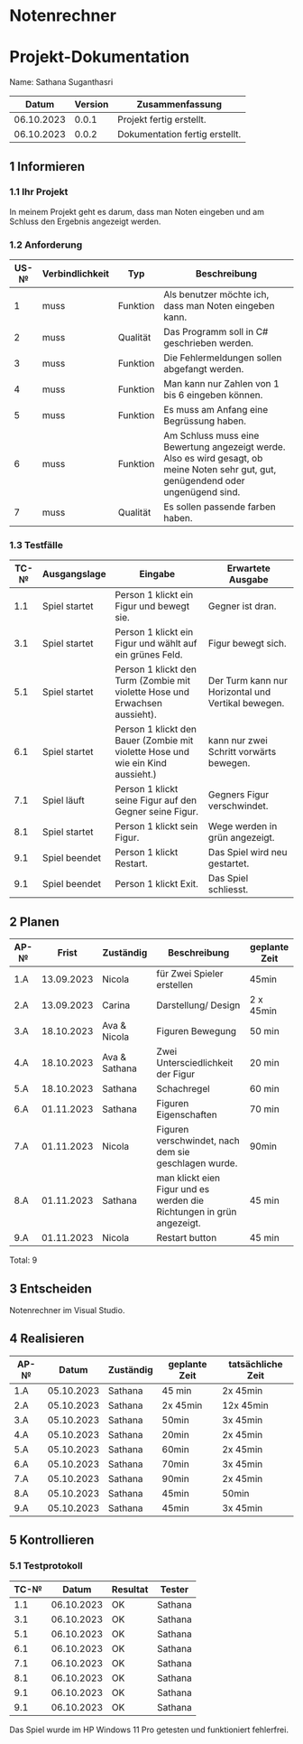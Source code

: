 # Notenrechner

# Projekt-Dokumentation

Name: Sathana Suganthasri

| Datum | Version | Zusammenfassung                                              |
| ----- | ------- | ------------------------------------------------------------ |
| 06.10.2023 | 0.0.1     | Projekt fertig erstellt.|
| 06.10.2023 | 0.0.2     | Dokumentation fertig erstellt.|


## 1 Informieren

### 1.1 Ihr Projekt

In meinem Projekt geht es darum, dass man Noten eingeben und am Schluss den Ergebnis angezeigt werden. 

### 1.2 Anforderung

| US-№ | Verbindlichkeit | Typ  | Beschreibung                       |
| ---- | --------------- | ---- | ---------------------------------- |
| 1 | muss | Funktion | Als benutzer möchte ich, dass man Noten eingeben kann. |
| 2  | muss | Qualität | Das Programm soll in C# geschrieben werden.|
| 3  | muss | Funktion | Die Fehlermeldungen sollen abgefangt werden.|
| 4  | muss | Funktion | Man kann nur Zahlen von 1 bis 6 eingeben können.|
| 5  | muss | Funktion | Es muss am Anfang eine Begrüssung haben.|
| 6  | muss | Funktion | Am Schluss muss eine Bewertung angezeigt werde. Also es wird gesagt, ob meine Noten sehr gut, gut, genügendend oder ungenügend sind.|
| 7 | muss| Qualität| Es sollen passende farben haben.|



### 1.3 Testfälle

| TC-№ | Ausgangslage | Eingabe | Erwartete Ausgabe |
| ---- | ------------ | ------- | ----------------- |
| 1.1  | Spiel startet | Person 1 klickt ein Figur und bewegt sie. | Gegner ist dran.|
| 3.1  | Spiel startet | Person 1 klickt ein Figur und wählt auf ein grünes Feld. | Figur bewegt sich.|
| 5.1  | Spiel startet | Person 1 klickt den Turm (Zombie mit violette Hose und Erwachsen aussieht).| Der Turm kann nur Horizontal und Vertikal bewegen. |
| 6.1  | Spiel startet | Person 1 klickt den Bauer (Zombie mit violette Hose und wie ein Kind aussieht.)| kann nur zwei Schritt vorwärts bewegen.|
| 7.1 | Spiel läuft | Person 1 klickt seine Figur auf den Gegner seine Figur. | Gegners Figur verschwindet.|
| 8.1 | Spiel startet | Person 1 klickt sein Figur. | Wege werden in grün angezeigt.|
| 9.1 | Spiel beendet | Person 1 klickt Restart. | Das Spiel wird neu gestartet.|
| 9.1  | Spiel beendet | Person 1 klickt Exit. | Das Spiel schliesst.|

## 2 Planen

| AP-№ | Frist | Zuständig | Beschreibung | geplante Zeit |
| ---- | ----- | --------- | ------------ | ------------- |
| 1.A | 13.09.2023 | Nicola | für Zwei Spieler erstellen | 45min |
| 2.A | 13.09.2023 | Carina | Darstellung/ Design | 2 x 45min |
| 3.A | 18.10.2023 | Ava & Nicola | Figuren Bewegung | 50 min|             |
| 4.A | 18.10.2023 | Ava & Sathana | Zwei Untersciedlichkeit der Figur | 20 min | |
| 5.A | 18.10.2023 | Sathana | Schachregel | 60 min|
| 6.A | 01.11.2023 | Sathana | Figuren Eigenschaften | 70 min |
| 7.A | 01.11.2023 | Nicola | Figuren verschwindet, nach dem sie geschlagen wurde.| 90min |
| 8.A | 01.11.2023 | Sathana | man klickt eien Figur und es werden die Richtungen  in grün angezeigt. | 45 min|
| 9.A | 01.11.2023 | Nicola | Restart button | 45 min |

Total: 9


## 3 Entscheiden

Notenrechner im Visual Studio.


## 4 Realisieren

| AP-№ | Datum | Zuständig | geplante Zeit | tatsächliche Zeit |
| ---- | ----- | --------- | ------------- | ----------------- |
| 1.A  | 05.10.2023 | Sathana | 45 min | 2x 45min |
| 2.A  | 05.10.2023 | Sathana | 2x 45min |12x 45min |
| 3.A  | 05.10.2023 | Sathana | 50min | 3x 45min |
| 4.A  | 05.10.2023 | Sathana | 20min | 2x 45min|
| 5.A  | 05.10.2023 | Sathana | 60min | 2x 45min |
| 6.A  | 05.10.2023 | Sathana | 70min | 3x 45min |
| 7.A  | 05.10.2023 | Sathana | 90min | 2x 45min |
| 8.A  | 05.10.2023 | Sathana | 45min | 50min |
| 9.A  | 05.10.2023 | Sathana | 45min | 3x 45min |


## 5 Kontrollieren

### 5.1 Testprotokoll

| TC-№ | Datum | Resultat | Tester |
| ---- | ----- | -------- | ------ |
| 1.1  | 06.10.2023 | OK | Sathana |
| 3.1  | 06.10.2023 | OK | Sathana |
| 5.1  | 06.10.2023 | OK | Sathana |
| 6.1  | 06.10.2023 | OK | Sathana |
| 7.1  | 06.10.2023 | OK | Sathana |
| 8.1  | 06.10.2023 | OK | Sathana |
| 9.1  | 06.10.2023 | OK | Sathana |
| 9.1  | 06.10.2023 | OK | Sathana |


Das Spiel wurde im HP Windows 11 Pro getesten und funktioniert fehlerfrei.

